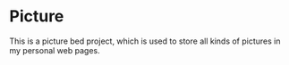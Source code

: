 # Picture
This is a picture bed project, which is used to store all kinds of pictures in my personal web pages.
